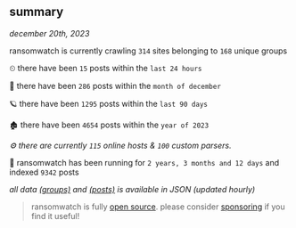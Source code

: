 
## summary
_december 20th, 2023_

ransomwatch is currently crawling `314` sites belonging to `168` unique groups

⏲ there have been `15` posts within the `last 24 hours`

🦈 there have been `286` posts within the `month of december`

🪐 there have been `1295` posts within the `last 90 days`

🏚 there have been `4654` posts within the `year of 2023`

_⚙️ there are currently `115` online hosts & `100` custom parsers._

🦕 ransomwatch has been running for `2 years, 3 months and 12 days` and indexed `9342` posts

_all data  [(groups)](http://ransomwhat.telemetry.ltd/groups) and [(posts)](http://ransomwhat.telemetry.ltd/posts) is available in JSON (updated hourly)_

> ransomwatch is fully [open source](https://github.com/joshhighet/ransomwatch#ransomwatch--). please consider [sponsoring](https://github.com/sponsors/joshhighet) if you find it useful!
